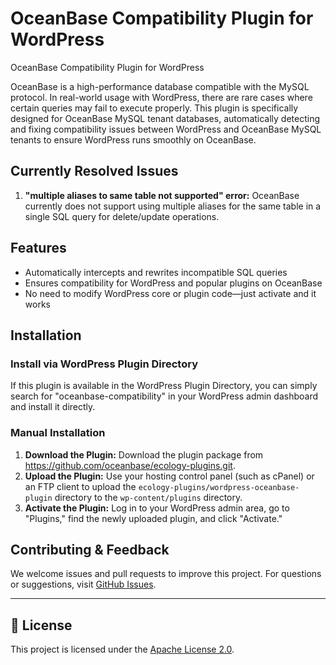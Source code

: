 # OceanBase Compatibility Plugin for WordPress

OceanBase Compatibility Plugin for WordPress

OceanBase is a high-performance database compatible with the MySQL protocol. In real-world usage with WordPress, there are rare cases where certain queries may fail to execute properly. This plugin is specifically designed for OceanBase MySQL tenant databases, automatically detecting and fixing compatibility issues between WordPress and OceanBase MySQL tenants to ensure WordPress runs smoothly on OceanBase.

## Currently Resolved Issues

1.   **"multiple aliases to same table not supported" error:** OceanBase currently does not support using multiple aliases for the same table in a single SQL query for delete/update operations.

## Features

- Automatically intercepts and rewrites incompatible SQL queries
- Ensures compatibility for WordPress and popular plugins on OceanBase
- No need to modify WordPress core or plugin code—just activate and it works

## Installation

### Install via WordPress Plugin Directory

If this plugin is available in the WordPress Plugin Directory, you can simply search for "oceanbase-compatibility" in your WordPress admin dashboard and install it directly.

### Manual Installation

1.   **Download the Plugin:** Download the plugin package from https://github.com/oceanbase/ecology-plugins.git.
2.   **Upload the Plugin:** Use your hosting control panel (such as cPanel) or an FTP client to upload the `ecology-plugins/wordpress-oceanbase-plugin` directory to the `wp-content/plugins` directory.
3.   **Activate the Plugin:** Log in to your WordPress admin area, go to "Plugins," find the newly uploaded plugin, and click "Activate."

## Contributing & Feedback
We welcome issues and pull requests to improve this project. For questions or suggestions, visit [GitHub Issues](https://github.com/ecology-plugins/issues).

------

## 📄 License

This project is licensed under the [Apache License 2.0](https://github.com/ecology-plugins/LICENSE).